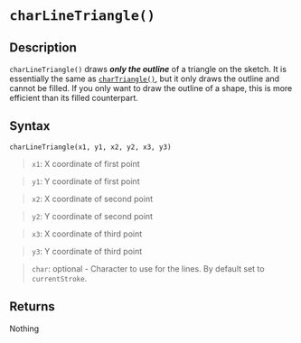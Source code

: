 # `charLineTriangle()`

## Description
`charLineTriangle()` draws ***only the outline*** of a triangle on the sketch. It is essentially the same as [`charTriangle()`](charTriangle.md), but it only draws the outline and cannot be filled. If you only want to draw the outline of a shape, this is more efficient than its filled counterpart.

## Syntax
`charLineTriangle(x1, y1, x2, y2, x3, y3)`
> `x1`: X coordinate of first point

> `y1`: Y coordinate of first point

> `x2`: X coordinate of second point

> `y2`: Y coordinate of second point

> `x3`: X coordinate of third point

> `y3`: Y coordinate of third point

> `char`: optional - Character to use for the lines. By default set to `currentStroke`.

## Returns
Nothing